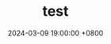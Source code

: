 ---
title: "test"
author: ""
categories: []
layout: posts
date: "2024-03-09 19:00:00 +0800"
tags: []
---